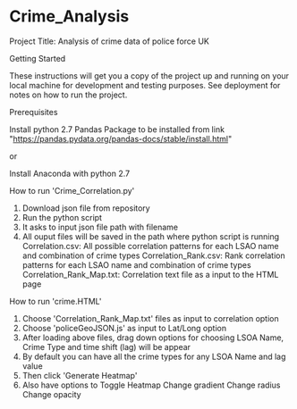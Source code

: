 # Crime_Analysis
Project Title: Analysis of crime data of police force UK

Getting Started

These instructions will get you a copy of the project up and running on your local machine for development and testing purposes.
See deployment for notes on how to run the project.

Prerequisites

Install python 2.7
Pandas Package to be installed from link "https://pandas.pydata.org/pandas-docs/stable/install.html"

or

Install Anaconda with python 2.7


How to run 'Crime_Correlation.py'

1. Download json file from repository
2. Run the python script
3. It asks to input json file path with filename
4. All ouput files will be saved in the path where python script is running
        Correlation.csv: All possible correlation patterns for each LSAO name and combination of crime types
        Correlation_Rank.csv: Rank correlation patterns for each LSAO name and combination of crime types
        Correlation_Rank_Map.txt: Correlation text file as a input to the HTML page
        
How to run 'crime.HTML'

1. Choose 'Correlation_Rank_Map.txt' files as input to correlation option
2. Choose 'policeGeoJSON.js' as input to Lat/Long option
3. After loading above files, drag down options for choosing LSOA Name, Crime Type and time shift (lag) will be appear
4. By default you can have all the crime types for any LSOA Name and lag value
5. Then click 'Generate Heatmap'
5. Also have options to 
        Toggle Heatmap
        Change gradient
        Change radius
        Change opacity
       
